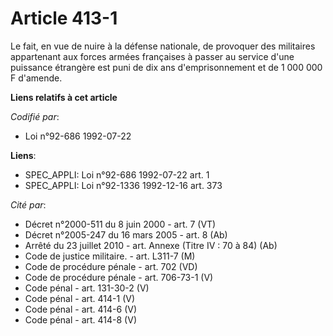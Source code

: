 # Article 413-1

Le fait, en vue de nuire à la défense nationale, de provoquer des militaires appartenant aux forces armées françaises à
passer au service d'une puissance étrangère est puni de dix ans d'emprisonnement et de 1 000 000 F d'amende.

**Liens relatifs à cet article**

_Codifié par_:

  - Loi n°92-686 1992-07-22

**Liens**:

  - SPEC_APPLI: Loi n°92-686 1992-07-22 art. 1
  - SPEC_APPLI: Loi n°92-1336 1992-12-16 art. 373

_Cité par_:

  - Décret n°2000-511 du 8 juin 2000 - art. 7 (VT)
  - Décret n°2005-247 du 16 mars 2005 - art. 8 (Ab)
  - Arrêté du 23 juillet 2010 - art. Annexe (Titre IV : 70 à 84) (Ab)
  - Code de justice militaire. - art. L311-7 (M)
  - Code de procédure pénale - art. 702 (VD)
  - Code de procédure pénale - art. 706-73-1 (V)
  - Code pénal - art. 131-30-2 (V)
  - Code pénal - art. 414-1 (V)
  - Code pénal - art. 414-6 (V)
  - Code pénal - art. 414-8 (V)
